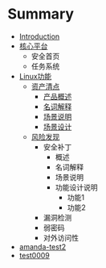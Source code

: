 # Summary

* [Introduction](README.md)
* [核心平台](he-xin-ping-tai.md)
  * 安全首页
  * 任务系统
* [Linux功能](linuxgong-neng.md)
  * [资产清点](zi-chan-qing-dian.md)
    * [产品概述](chan-pin-gai-shu.md)
    * [名词解释](ming-ci-jie-shi.md)
    * [场景说明](chang-jing-shuo-ming.md)
    * [场景设计](chang-jing-she-ji.md)
  * [风险发现](feng-xian-fa-xian.md)
    * 安全补丁
      * 概述
      * 名词解释
      * 场景说明
      * 功能设计说明
        * 功能1
        * 功能2
    * 漏洞检测
    * 弱密码
    * 对外访问性
* [amanda-test2](amanda-test2.md)
* [test0009](test0009.md)




